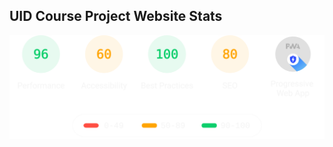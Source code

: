 ## UID Course Project Website Stats


<p align="center">	<!-- (optional) center align -->
    <img src="./download.svg" width="800px">
</p>
